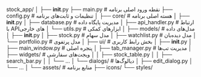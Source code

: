 stock_app/
│
├── __init__.py
├── main.py                # نقطه ورود اصلی برنامه
├── config.py              # تنظیمات و ثابت‌های برنامه
│
├── core/                  # هسته اصلی برنامه
│   ├── __init__.py
│   ├── database.py        # مدیریت پایگاه داده
│   ├── api_handler.py     # ارتباط با APIهای خارجی
│   └── utils.py           # ابزارهای کمکی
│
├── models/                # مدل‌های داده
│   ├── __init__.py
│   ├── stock.py           # مدل سهام
│   ├── watchlist.py       # مدل دیده‌بان
│   └── portfolio.py       # مدل پرتفوی
│
├── ui/                    # بخش رابط کاربری
│   ├── __init__.py
│   ├── main_window.py     # پنجره اصلی
│   ├── tab_manager.py     # مدیریت تب‌ها
│   ├── widgets/           # ویجت‌های سفارشی
│   │   ├── stock_table.py
│   │   ├── search_bar.py
│   │   └── ...
│   └── dialogs/           # دیالوگ‌ها
│       ├── edit_dialog.py
│       └── ...
│
└── assets/                # منابع برنامه
    ├── icons/
    └── styles/